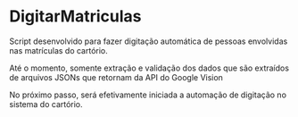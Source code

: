 # DigitarMatriculas
 Script desenvolvido para fazer digitação automática de pessoas envolvidas nas matrículas do cartório.

 Até o momento, somente extração e validação dos dados que são extraídos de arquivos JSONs que retornam da API do Google Vision

 No próximo passo, será efetivamente iniciada a automação de digitação no sistema do cartório.
